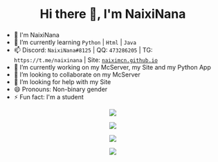 <h1 align="center">Hi there 👋, I'm NaixiNana</h1>
<h3 align="center"></h3>

- 🦄 I'm NaixiNana
- 🌱 I’m currently learning `Python` | `Html` | `Java`
- 📫 Discord: `NaixiNana#8125` | QQ: `473286205` | TG: `https://t.me/naixinana` | Site: [`naiximcn.github.io`](https://naiximcn.github.io)
- 🔭 I’m currently working on my McServer, my Site and my Python App
- 👯 I’m looking to collaborate on my McServer
- 🤔 I’m looking for help with my Site
- 😄 Pronouns: Non-binary gender
- ⚡ Fun fact: I'm a student

<p align="center"><img align="center" src="/assets/github.gif"></p>

<p align="center"><img align="center" src="https://github-readme-stats.vercel.app/api?username=naiximcn"></p>

<p align="center"><img align="center" src="https://count.getloli.com/get/@naiximcn"></p>

<p align="center"><img align="center" src="https://api.56lx.cn/api/netcard/api.php"></p>

<!--
**naiximcn/naiximcn** is a ✨ _special_ ✨ repository because its `README.md` (this file) appears on your GitHub profile.

Here are some ideas to get you started:

- 🔭 I’m currently working on ...
- 🌱 I’m currently learning ...
- 👯 I’m looking to collaborate on ...
- 🤔 I’m looking for help with ...
- 💬 Ask me about ...
- 📫 How to reach me: ...
- 😄 Pronouns: ...
- ⚡ Fun fact: ...
-->
